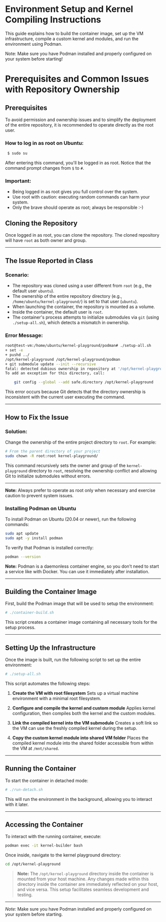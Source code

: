 # Environment Setup and Kernel Compiling Instructions

This guide explains how to build the container image, set up the VM infrastructure, compile a custom kernel and modules, and run the environment using Podman.

Note: Make sure you have Podman installed and properly configured on your system before starting!

# Prerequisites and Common Issues with Repository Ownership

## Prerequisites
To avoid permission and ownership issues and to simplify the deployment of the entire repository, it is recommended to operate directly as the root user.

### How to log in as root on Ubuntu:
```bash
 $ sudo su
```
After entering this command, you'll be logged in as root. Notice that the command prompt changes from `$` to `#`.

### Important:
- Being logged in as root gives you full control over the system.
- Use root with caution: executing random commands can harm your system.
- Only the brave should operate as root; always be responsible :-)

## Cloning the Repository
Once logged in as root, you can clone the repository. The cloned repository will have `root` as both owner and group.

---

## The Issue Reported in Class

### Scenario:
- The repository was cloned using a user different from `root` (e.g., the default user `ubuntu`).
- The ownership of the entire repository directory (e.g., `/home/ubuntu/kernel-playground/`) is set to that user (`ubuntu`).
- When launching the container, the repository is mounted as a volume.
- Inside the container, the default user is `root`.
- The container's process attempts to initialize submodules via `git` (using `./setup-all.sh`), which detects a mismatch in ownership.

### Error Message:
```bash
root@test-vm:/home/ubuntu/kernel-playground/podman# ./setup-all.sh
+ set -e
+ pushd ../
/opt/kernel-playground /opt/kernel-playground/podman
+ git submodule update --init --recursive
fatal: detected dubious ownership in repository at '/opt/kernel-playground'
To add an exception for this directory, call:

    git config --global --add safe.directory /opt/kernel-playground
```

This error occurs because Git detects that the directory ownership is inconsistent with the current user executing the command.

---

## How to Fix the Issue

### Solution:
Change the ownership of the entire project directory to `root`. For example:
```bash
# From the parent directory of your project
sudo chown -R root:root kernel-playground/
```

This command recursively sets the owner and group of the `kernel-playground` directory to `root`, resolving the ownership conflict and allowing Git to initialize submodules without errors.

---

**Note:** Always prefer to operate as root only when necessary and exercise caution to prevent system issues.


### Installing Podman on Ubuntu

To install Podman on Ubuntu (20.04 or newer), run the following commands:

```bash
sudo apt update
sudo apt -y install podman
```

To verify that Podman is installed correctly:

```bash
podman --version
```

**Note:** Podman is a daemonless container engine, so you don’t need to start a service like with Docker. You can use it immediately after installation.


---

## Building the Container Image

First, build the Podman image that will be used to setup the environment:

```bash
# ./container-build.sh
```

This script creates a container image containing all necessary tools for the setup process.

---

## Setting Up the Infrastructure

Once the image is built, run the following script to set up the entire environment:

```bash
# ./setup-all.sh
```

This script automates the following steps:

1. **Create the VM with root filesystem**
   Sets up a virtual machine environment with a minimal root filesystem.

2. **Configure and compile the kernel and custom module**
   Applies kernel configuration, then compiles both the kernel and the custom modules.

3. **Link the compiled kernel into the VM submodule**
   Creates a soft link so the VM can use the freshly compiled kernel during the setup.

4. **Copy the custom kernel module into shared VM folder**
   Places the compiled kernel module into the shared folder accessible from within the VM at `/mnt/shared`.

---

## Running the Container

To start the container in detached mode:

```bash
# ./run-detach.sh
```

This will run the environment in the background, allowing you to interact with it later.

---

## Accessing the Container

To interact with the running container, execute:

```bash
podman exec -it kernel-builder bash
```

Once inside, navigate to the kernel playground directory:

```bash
cd /opt/kernel-playground
```

> **Note:**
> The `/opt/kernel-playground` directory inside the container is mounted from your host machine. Any changes made within this directory inside the container are immediately reflected on your host, and vice versa. This setup facilitates seamless development and testing.

---

*Note:* Make sure you have Podman installed and properly configured on your system before starting.
